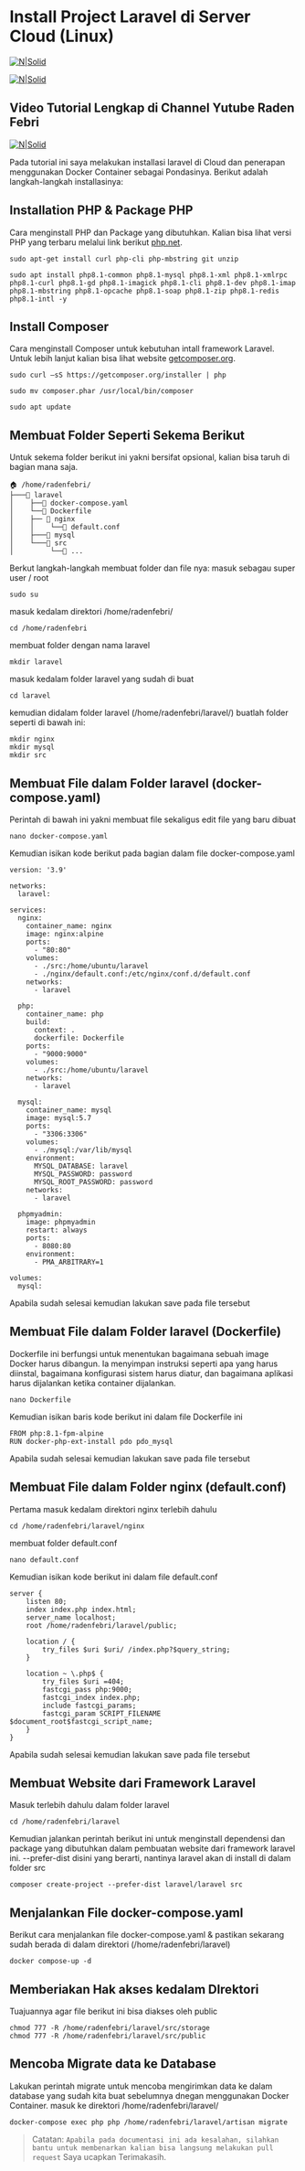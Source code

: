 # Install Project Laravel di Server Cloud (Linux)


[![N|Solid](https://img.shields.io/badge/Laravel-FF2D20?style=for-the-badge&logo=laravel&logoColor=white)](https://laravel.com/)

[![N|Solid](https://img.shields.io/badge/Linux-FCC624?style=for-the-badge&logo=linux&logoColor=black)](#)

## Video Tutorial Lengkap di Channel Yutube Raden Febri
[![N|Solid](https://img.shields.io/badge/YouTube-FF0000?style=for-the-badge&logo=youtube&logoColor=white)](https://laravel.com/)

Pada tutorial ini saya melakukan installasi laravel di Cloud dan penerapan menggunakan Docker Container sebagai Pondasinya. Berikut adalah langkah-langkah installasinya:


## Installation PHP & Package PHP

Cara menginstall PHP dan Package yang dibutuhkan.
Kalian bisa lihat versi PHP yang terbaru melalui link berikut [php.net](https://www.php.net/releases/8.2/en.php).


```
sudo apt-get install curl php-cli php-mbstring git unzip
```

```
sudo apt install php8.1-common php8.1-mysql php8.1-xml php8.1-xmlrpc php8.1-curl php8.1-gd php8.1-imagick php8.1-cli php8.1-dev php8.1-imap php8.1-mbstring php8.1-opcache php8.1-soap php8.1-zip php8.1-redis php8.1-intl -y
```

## Install Composer
Cara menginstall Composer untuk kebutuhan intall framework Laravel.
Untuk lebih lanjut kalian bisa lihat website [getcomposer.org](https://getcomposer.org/).

```
sudo curl –sS https://getcomposer.org/installer | php
```
```
sudo mv composer.phar /usr/local/bin/composer
```
```
sudo apt update
```

## Membuat Folder Seperti Sekema Berikut
Untuk sekema folder berikut ini yakni bersifat opsional, kalian bisa taruh di bagian mana saja.

```
🏠 /home/radenfebri/
├───📂 laravel
│    ├──📄 docker-compose.yaml
│    └──📄 Dockerfile
│    ├── 📂 nginx
│    │    └──📄 default.conf
│    ├───📂 mysql
│    └───📂 src
│         └──📄 ...
```

Berkut langkah-langkah membuat folder dan file nya:
masuk sebagau super user / root
```
sudo su
```
masuk kedalam direktori /home/radenfebri/
```
cd /home/radenfebri
```
membuat folder dengan nama laravel
```
mkdir laravel
```
masuk kedalam folder laravel yang sudah di buat
```
cd laravel
```
kemudian didalam folder laravel (/home/radenfebri/laravel/) buatlah folder seperti di bawah ini:
```
mkdir nginx
mkdir mysql
mkdir src
```
## Membuat File dalam Folder laravel (docker-compose.yaml)
Perintah di bawah ini yakni membuat file sekaligus edit file yang baru dibuat
```
nano docker-compose.yaml
```

Kemudian isikan kode berikut pada bagian dalam file docker-compose.yaml
```
version: '3.9'

networks:
  laravel:

services:
  nginx:
    container_name: nginx
    image: nginx:alpine
    ports:
      - "80:80"
    volumes:
      - ./src:/home/ubuntu/laravel
      - ./nginx/default.conf:/etc/nginx/conf.d/default.conf
    networks:
      - laravel
      
  php:
    container_name: php
    build:
      context: .
      dockerfile: Dockerfile
    ports:
      - "9000:9000"
    volumes:
      - ./src:/home/ubuntu/laravel
    networks:
      - laravel
      
  mysql:
    container_name: mysql
    image: mysql:5.7
    ports:
      - "3306:3306"
    volumes:
      - ./mysql:/var/lib/mysql
    environment:
      MYSQL_DATABASE: laravel
      MYSQL_PASSWORD: password
      MYSQL_ROOT_PASSWORD: password
    networks:
      - laravel

  phpmyadmin:
    image: phpmyadmin
    restart: always
    ports:
      - 8080:80
    environment:
      - PMA_ARBITRARY=1

volumes:
  mysql:
```
Apabila sudah selesai kemudian lakukan save pada file tersebut

## Membuat File dalam Folder laravel (Dockerfile)
Dockerfile ini berfungsi untuk menentukan bagaimana sebuah image Docker harus dibangun. Ia menyimpan instruksi seperti apa yang harus diinstal, bagaimana konfigurasi sistem harus diatur, dan bagaimana aplikasi harus dijalankan ketika container dijalankan.
```
nano Dockerfile
```
Kemudian isikan baris kode berikut ini dalam file Dockerfile ini
```
FROM php:8.1-fpm-alpine
RUN docker-php-ext-install pdo pdo_mysql
```
Apabila sudah selesai kemudian lakukan save pada file tersebut

## Membuat File dalam Folder nginx (default.conf)
Pertama masuk kedalam direktori nginx terlebih dahulu
```
cd /home/radenfebri/laravel/nginx
```
membuat folder default.conf
```
nano default.conf
```
Kemudian isikan kode berikut ini dalam file default.conf
```
server {
    listen 80;
    index index.php index.html;
    server_name localhost;
    root /home/radenfebri/laravel/public;

    location / {
        try_files $uri $uri/ /index.php?$query_string;
    }

    location ~ \.php$ {
        try_files $uri =404;
        fastcgi_pass php:9000;
        fastcgi_index index.php;
        include fastcgi_params;
        fastcgi_param SCRIPT_FILENAME $document_root$fastcgi_script_name;
    }
}
```
Apabila sudah selesai kemudian lakukan save pada file tersebut

## Membuat Website dari Framework Laravel
Masuk terlebih dahulu dalam folder laravel
```
cd /home/radenfebri/laravel
```
Kemudian jalankan perintah berikut ini untuk menginstall dependensi dan package yang dibutuhkan dalam pembuatan website dari framework laravel ini. --prefer-dist disini yang berarti, nantinya laravel akan di install di dalam folder src
```
composer create-project --prefer-dist laravel/laravel src
```
## Menjalankan File docker-compose.yaml
Berikut cara menjalankan file docker-compose.yaml & pastikan sekarang sudah berada di dalam direktori (/home/radenfebri/laravel)
```
docker compose-up -d
```
## Memberiakan Hak akses kedalam DIrektori
Tuajuannya agar file berikut ini bisa diakses oleh public
```
chmod 777 -R /home/radenfebri/laravel/src/storage
chmod 777 -R /home/radenfebri/laravel/src/public
```
## Mencoba Migrate data ke Database

Lakukan perintah migrate untuk mencoba mengirimkan data ke dalam database yang sudah kita buat sebelumnya dnegan menggunakan Docker Container. masuk ke direktori /home/radenfebri/laravel/
```
docker-compose exec php php /home/radenfebri/laravel/artisan migrate
```
> Catatan: `Apabila pada documentasi ini ada kesalahan, silahkan bantu untuk membenarkan kalian bisa langsung melakukan pull request` Saya ucapkan Terimakasih.

